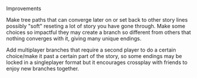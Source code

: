 Improvements

Make tree paths that can converge later on or set back to other story lines possibly "soft" reseting a lot of story you have gone through. Make some choices so impactful they may create a branch so different from others that nothing converges with it, giving many unique endings.

Add multiplayer branches that require a second player to do a certain choice/make it past a certain part of the story, so some endings may be locked in a singleplayer format but it encourages crossplay with friends to enjoy new branches together.


